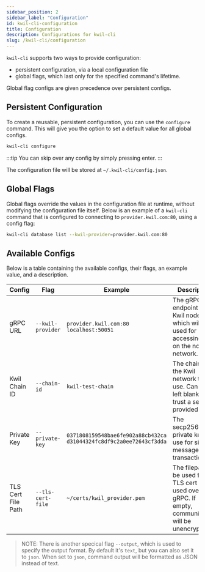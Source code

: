 ```yaml
---
sidebar_position: 2
sidebar_label: "Configuration"
id: kwil-cli-configuration
title: Configuration
description: Configurations for kwil-cli
slug: /kwil-cli/configuration
---
```


`kwil-cli` supports two ways to provide configuration:

- persistent configuration, via a local configuration file
- global flags, which last only for the specified command's lifetime.

Global flag configs are given precedence over persistent configs.

## Persistent Configuration

To create a reusable, persistent configuration, you can use the `configure` command.  This will give you the option to set a default value for all global configs.

```bash
kwil-cli configure
```

:::tip
You can skip over any config by simply pressing enter.
:::

The configuration file will be stored at `~/.kwil-cli/config.json`.

## Global Flags

Global flags override the values in the configuration file at runtime, without modifying the configuration file itself.  Below is an example of a `kwil-cli` command that is configured to connecting to `provider.kwil.com:80`, using a config flag:

```bash
kwil-cli database list --kwil-provider=provider.kwil.com:80
```

## Available Configs

Below is a table containing the available configs, their flags, an example value, and a description.

| Config | Flag | Example | Description |
|-|-|-|-|
| gRPC URL | `--kwil-provider` | `provider.kwil.com:80`<br/>`localhost:50051`  | The gRPC endpoint of a Kwil node, which will be used for accessing data on the node's network. |
| Kwil Chain ID | `--chain-id` | `kwil-test-chain` | The chain ID of the Kwil network to use. Can be left blank to trust a server-provided value. |
|Private Key| `--private-key` | `0371808159548bae6fe902a88cb432ca`<br/>`d31044324fc8df9c2a0ee72643cf3dda` | The secp256k1 private key to use for signing messages and transactions. |
| TLS Cert File Path| `--tls-cert-file` | `~/certs/kwil_provider.pem` | The filepath to be used for the TLS cert to be used over gRPC.  If empty, communication will be unencrypted. |

> NOTE: There is another specical flag `--output`, which is used to specify the output format. By default it's `text`, but you can also set it to `json`.  When set to `json`, command output will be formatted as JSON instead of text.
